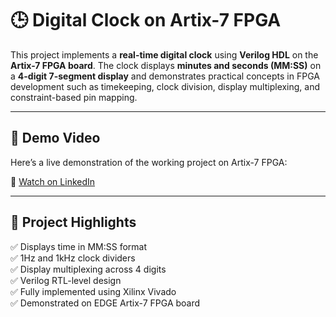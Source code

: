 # 🕒 Digital Clock on Artix-7 FPGA

This project implements a **real-time digital clock** using **Verilog HDL** on the **Artix-7 FPGA board**. The clock displays **minutes and seconds (MM:SS)** on a **4-digit 7-segment display** and demonstrates practical concepts in FPGA development such as timekeeping, clock division, display multiplexing, and constraint-based pin mapping.

---

## 🎥 Demo Video

Here’s a live demonstration of the working project on Artix-7 FPGA:

🔗 [Watch on LinkedIn](https://www.linkedin.com/posts/z-b-mohammed-irfan-1849792a5_fpga-artix7-digitalclock-activity-7341061875184431105-9bFm/)

---

## 📘 Project Highlights

✅ Displays time in MM:SS format  
✅ 1Hz and 1kHz clock dividers  
✅ Display multiplexing across 4 digits  
✅ Verilog RTL-level design  
✅ Fully implemented using Xilinx Vivado  
✅ Demonstrated on EDGE Artix-7 FPGA board



